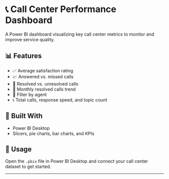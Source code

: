 # 📞 Call Center Performance Dashboard

A Power BI dashboard visualizing key call center metrics to monitor and improve service quality.

## 📊 Features
- ✅ Average satisfaction rating
- 📈 Answered vs. missed calls
- 🎯 Resolved vs. unresolved calls
- 📅 Monthly resolved calls trend
- 🧑 Filter by agent
- 📞 Total calls, response speed, and topic count

## 🔧 Built With
- Power BI Desktop
- Slicers, pie charts, bar charts, and KPIs

## 🚀 Usage
Open the `.pbix` file in Power BI Desktop and connect your call center dataset to get started.

---
